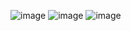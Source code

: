 ![image](https://github.com/user-attachments/assets/19d1bfec-bfb7-4498-bcbc-51551cfeb694)
![image](https://github.com/user-attachments/assets/cfea5f40-1065-4ade-9ffe-293c6729595f)
![image](https://github.com/user-attachments/assets/387e75aa-1d34-4226-af68-d5af3853211c)

